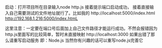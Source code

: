 启动：打开项目所在目录输入node http.js 
接着提示端口启动成功， 
接着直接输入自己需要测试的文件地址就行了。比如我的 
http://localhost:5000/index.html
http://192.168.1.216:5000/index.htmL



这里注意：一定要在端口号后面加上自己文件路径才能运行成功。不然会报错因为http.js里面写的比较简单，暂时未直接映射
http://localhost:3000
如果出错了那么请重写启动服务
即：Node.js
当然你有兴趣的话可以重写node.js完善它


